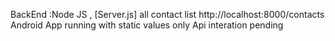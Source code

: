 BackEnd :Node JS ,  [Server.js] all contact list 
http://localhost:8000/contacts
Android App running with static values only
Api interation pending


